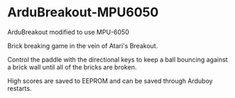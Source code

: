 # ArduBreakout-MPU6050
ArduBreakout modified to use MPU-6050


Brick breaking game in the vein of Atari's Breakout.

Control the paddle with the directional keys to keep a ball bouncing against a brick wall until all of the bricks are broken.

High scores are saved to EEPROM and can be saved through Arduboy restarts.
